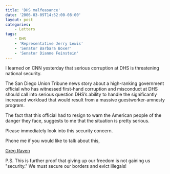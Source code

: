 ```yaml
---
title: 'DHS malfeasance'
date: '2006-03-09T14:52:00-08:00'
layout: post
categories:
    - Letters
tags:
    - DHS
    - 'Representative Jerry Lewis'
    - 'Senator Barbara Boxer'
    - 'Senator Dianne Feinstein'
---
```


I learned on CNN yesterday that serious corruption at DHS is threatening national security.

The San Diego Union Tribune news story about a high-ranking government official who has witnessed first-hand corruption and misconduct at DHS should call into serious question DHS’s ability to handle the significantly increased workload that would result from a massive guestworker-amnesty program.

The fact that this official had to resign to warn the American people of the danger they face, suggests to me that the situation is pretty serious.

Please immediately look into this security concern.

Phone me if you would like to talk about this,

[Greg Raven](https://www.gregraven.org/)

P.S. This is further proof that giving up our freedom is not gaining us "security." We must secure our borders and evict illegals!